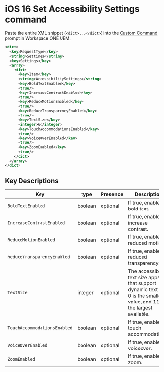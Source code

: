# iOS 16 Set Accessibility Settings command #

Paste the entire XML snippet (`<dict>...</dict>`) into the [Custom Command](https://docs.vmware.com/en/VMware-Workspace-ONE-UEM/2011/tvOS_Platform/GUID-AWT-CUST-COMMAND.html) prompt in Workspace ONE UEM.

```xml
<dict>
  <key>RequestType</key>
  <string>Settings</string>
  <key>Settings</key>
  <array>
    <dict>
      <key>Item</key>
      <string>AccessibilitySettings</string>
      <key>BoldTextEnabled</key>
      <true/>
      <key>IncreaseContrastEnabled</key>
      <true/>
      <key>ReduceMotionEnabled</key>
      <true/>
      <key>ReduceTransparencyEnabled</key>
      <true/>
      <key>TextSize</key>
      <integer>6</integer>
      <key>TouchAccommodationsEnabled</key>
      <true/>
      <key>VoiceOverEnabled</key>
      <true/>
      <key>ZoomEnabled</key>
      <true/>   
    </dict>
  </array>
</dict>
```

## Key Descriptions ##

| Key              | type      | Presence   | Description                      |
|------------------|-----------|------------|----------------------------------|
|`BoldTextEnabled`   | boolean   | optional | If true, enables bold text.      |
|`IncreaseContrastEnabled`| boolean|optional|If true, enables increase contrast.|
|`ReduceMotionEnabled`| boolean| optional   | If true, enables reduced motion. |
|`ReduceTransparencyEnabled`|boolean|optional|If true, enables reduced transparency.|
|`TextSize`         | integer  | optional   | The accessibility text size apps that support dynamic text use. 0 is the smallest value, and 11 is the largest available.               |
|`TouchAccommodationsEnabled`| boolean | optional | If true, enables touch accommodations. |
|`VoiceOverEnabled` | boolean    | optional   | If true, enables voiceover. |
| `ZoomEnabled`     | boolean    | optional   | If true, enables zoom.            |
